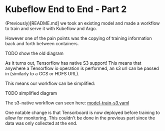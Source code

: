 # Kubeflow End to End - Part 2

(Previously)[README.md] we took an existing model and made a workflow to train and serve it with Kubeflow and Argo.

However one of the pain points was the copying of training information back and forth between containers.

TODO show the old diagram

As it turns out, Tensorflow has native S3 support! This means that anywhere a Tensorflow io operation is performed, an s3 url can be passed in (similarly to a GCS or HDFS URL).

This means our workflow can be simplified:

TODO simplified diagram

The s3-native workflow can seen here: [model-train-s3.yaml](model-train-s3.yaml)

One notable change is that Tensorboard is now deployed before training to allow for monitoring. This couldn't be done in the previous part since the data was only collected at the end.

